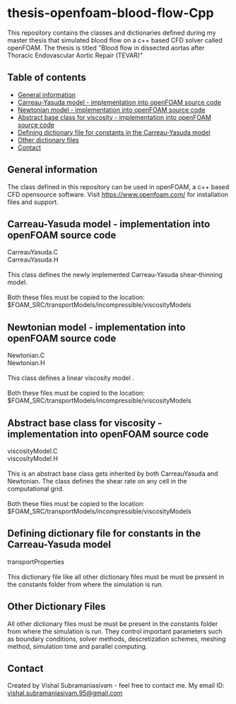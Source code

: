 # thesis-openfoam-blood-flow-Cpp
This repository contains the classes and dictionaries defined during my master thesis that simulated blood flow on a c++ based CFD solver called openFOAM. The thesis is titled "Blood flow in dissected aortas after Thoracic Endovascular Aortic Repair (TEVAR)"

## Table of contents
* [General information](#General-information)
* [Carreau-Yasuda model - implementation into openFOAM source code](#Carreau-Yasuda-model-implementation-into-openFOAM-source-code)
* [Newtonian model - implementation into openFOAM source code](#Newtonian-model-implementation-into-openFOAM-source-code)
* [Abstract base class for viscosity - implementation into openFOAM source code](#Abstract-base-class-for-viscosity-implementation-into-openFOAM-source-code)
* [Defining dictionary file for constants in the Carreau-Yasuda model](#Defining-dictionary-file-for-constants-in-the-Carreau-Yasuda-model)
* [Other dictionary files](#Other-dictionary-files)
* [Contact](#Contact)

## General information
The class defined in this repository can be used in openFOAM, a c++ based CFD opensource software. Visit https://www.openfoam.com/ for installation files and support.

## Carreau-Yasuda model - implementation into openFOAM source code
CarreauYasuda.C<br />
CarreauYasuda.H<br /><br />
This class defines the newly implemented Carreau-Yasuda shear-thinning model.<br /><br /> Both these files must be copied to the location:<br /> $FOAM_SRC/transportModels/incompressible/viscosityModels 

## Newtonian model - implementation into openFOAM source code
Newtonian.C<br />
Newtonian.H<br /><br />
This class defines a linear viscosity model .<br /><br /> Both these files must be copied to the location:<br /> $FOAM_SRC/transportModels/incompressible/viscosityModels 

## Abstract base class for viscosity - implementation into openFOAM source code
viscosityModel.C<br />
viscosityModel.H<br /><br />
This is an abstract base class gets inherited by both CarreauYasuda and Newtonian. The class defines the shear rate on any cell in the computational grid.<br /><br /> Both these files must be copied to the location:<br /> $FOAM_SRC/transportModels/incompressible/viscosityModels

## Defining dictionary file for constants in the Carreau-Yasuda model
transportProperties<br /><br />
This dictionary file like all other dictionary files must be must be present in the constants folder from where the simulation is run. 

## Other Dictionary Files
All other dictionary files must be must be present in the constants folder from where the simulation is run. They control important parameters such as boundary conditions, solver methods, descretization schemes, meshing method, simulation time and parallel computing.

## Contact
Created by Vishal Subramaniasivam - feel free to contact me.
My email ID: vishal.subramaniasivam.95@gmail.com
